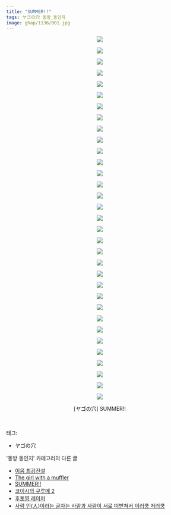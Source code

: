 ```yaml
---
title: "SUMMER!!"
tags: ヤゴの穴 동방_동인지
image: ghap/1136/001.jpg
---
```

<div class="article">
<p style="text-align: center; clear: none; float: none;"><img src="{{ site.nasurl }}/ghap/1136/001.jpg"/></p>
<p style="text-align: center; clear: none; float: none;"><img src="{{ site.nasurl }}/ghap/1136/002.jpg"/></p>
<p style="text-align: center; clear: none; float: none;"><img src="{{ site.nasurl }}/ghap/1136/003.jpg"/></p>
<p style="text-align: center; clear: none; float: none;"><img src="{{ site.nasurl }}/ghap/1136/004.jpg"/></p>
<p style="text-align: center; clear: none; float: none;"><img src="{{ site.nasurl }}/ghap/1136/005.jpg"/></p>
<p style="text-align: center; clear: none; float: none;"><img src="{{ site.nasurl }}/ghap/1136/006.jpg"/></p>
<p style="text-align: center; clear: none; float: none;"><img src="{{ site.nasurl }}/ghap/1136/007.jpg"/></p>
<p style="text-align: center; clear: none; float: none;"><img src="{{ site.nasurl }}/ghap/1136/008.jpg"/></p>
<p style="text-align: center; clear: none; float: none;"><img src="{{ site.nasurl }}/ghap/1136/009.jpg"/></p>
<p style="text-align: center; clear: none; float: none;"><img src="{{ site.nasurl }}/ghap/1136/010.jpg"/></p>
<p style="text-align: center; clear: none; float: none;"><img src="{{ site.nasurl }}/ghap/1136/011.jpg"/></p>
<p style="text-align: center; clear: none; float: none;"><img src="{{ site.nasurl }}/ghap/1136/012.jpg"/></p>
<p style="text-align: center; clear: none; float: none;"><img src="{{ site.nasurl }}/ghap/1136/013.jpg"/></p>
<p style="text-align: center; clear: none; float: none;"><img src="{{ site.nasurl }}/ghap/1136/014.jpg"/></p>
<p style="text-align: center; clear: none; float: none;"><img src="{{ site.nasurl }}/ghap/1136/015.jpg"/></p>
<p style="text-align: center; clear: none; float: none;"><img src="{{ site.nasurl }}/ghap/1136/016.jpg"/></p>
<p style="text-align: center; clear: none; float: none;"><img src="{{ site.nasurl }}/ghap/1136/017.jpg"/></p>
<p style="text-align: center; clear: none; float: none;"><img src="{{ site.nasurl }}/ghap/1136/018.jpg"/></p>
<p style="text-align: center; clear: none; float: none;"><img src="{{ site.nasurl }}/ghap/1136/019.jpg"/></p>
<p style="text-align: center; clear: none; float: none;"><img src="{{ site.nasurl }}/ghap/1136/020.jpg"/></p>
<p style="text-align: center; clear: none; float: none;"><img src="{{ site.nasurl }}/ghap/1136/021.jpg"/></p>
<p style="text-align: center; clear: none; float: none;"><img src="{{ site.nasurl }}/ghap/1136/022.jpg"/></p>
<p style="text-align: center; clear: none; float: none;"><img src="{{ site.nasurl }}/ghap/1136/023.jpg"/></p>
<p style="text-align: center; clear: none; float: none;"><img src="{{ site.nasurl }}/ghap/1136/024.jpg"/></p>
<p style="text-align: center; clear: none; float: none;"><img src="{{ site.nasurl }}/ghap/1136/025.jpg"/></p>
<p style="text-align: center; clear: none; float: none;"><img src="{{ site.nasurl }}/ghap/1136/026.jpg"/></p>
<p style="text-align: center; clear: none; float: none;"><img src="{{ site.nasurl }}/ghap/1136/027.jpg"/></p>
<p style="text-align: center; clear: none; float: none;"><img src="{{ site.nasurl }}/ghap/1136/028.jpg"/></p>
<p style="text-align: center; clear: none; float: none;"><img src="{{ site.nasurl }}/ghap/1136/029.jpg"/></p>
<p style="text-align: center; clear: none; float: none;"><img src="{{ site.nasurl }}/ghap/1136/030.jpg"/></p>
<p style="text-align: center; clear: none; float: none;"><img src="{{ site.nasurl }}/ghap/1136/031.jpg"/></p>
<p style="text-align: center; clear: none; float: none;"><img src="{{ site.nasurl }}/ghap/1136/032.jpg"/></p>
<p style="text-align: center; clear: none; float: none;"><img src="{{ site.nasurl }}/ghap/1136/033.jpg"/></p>
<p style="text-align: center; clear: none; float: none;">[ヤゴの穴] SUMMER!!</p>
<p><br/></p>
</div><div class="tagTrail">
<p>태그: </p>
<ul>
<li>ヤゴの穴</li>
</ul>
</div><div class="another">
<p>'동방 동인지' 카테고리의 다른 글</p>
<ul>
<li><a href="/2016-07-27-ghap_1138">이몸 최강전설</a></li>
<li><a href="/2016-07-27-ghap_1137">The girl with a muffler</a></li>
<li><a href="/2016-07-27-ghap_1136">SUMMER!!</a></li>
<li><a href="/2016-07-27-ghap_1135">코이시의 구루메 2</a></li>
<li><a href="/2016-07-27-ghap_1134">후토쨩 레이퍼</a></li>
<li><a href="/2016-07-26-ghap_1133">사람 인(人)이라는 글자는 사람과 사람이 서로 떠받쳐서 이러쿵 저러쿵</a></li>
</ul>
</div><div class="cb_module cb_fluid">
<div class="cb_wrt cb_profile">
</div><!-- commentList close -->
</div>
<br/>
<p id="refer"></p>
<br/>
